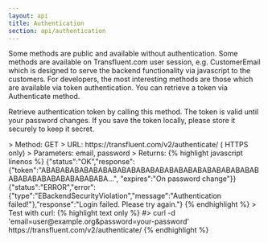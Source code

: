 ```yaml
---
layout: api
title: Authentication
section: api/authentication
---
```


<p>Some methods are public and available without authentication. Some methods are available on Transfluent.com user session, e.g. CustomerEmail which is designed to serve the backend functionality via javascript to the customers. For developers, the most interesting methods are those which are available via token authentication. You can retrieve a token via Authenticate method.</p>
<p>Retrieve authentication token by calling this method. The token is valid until your password changes. If you save the token locally, please store it securely to keep it secret.</p>
>  Method: GET  
>  URL: https://transfluent.com/v2/authenticate/ ( HTTPS only)  
>  Parameters: email, password  
>  Returns:  
  {% highlight javascript linenos %}
  {"status":"OK","response":{"token":"ABABABABABABABABABABABABABABABABABABABABABABABABABABABABABABABABABA...", "expires":"On password change"}}
    {"status":"ERROR","error":{"type":"EBackendSecurityViolation","message":"Authentication failed!"},"response":"Login failed. Please try again."}  
  {% endhighlight %}
>  Test with curl:  
    {% highlight text only %}
#> curl -d 'email=user@example.org&password=your-password' https://transfluent.com/v2/authenticate/
    {% endhighlight %}
<div>
